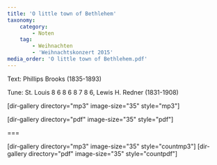 ```yaml
---
title: 'O little town of Bethlehem'
taxonomy:
    category:
        - Noten
    tag:
        - Weihnachten
        - 'Weihnachtskonzert 2015'
media_order: 'O little town of Bethlehem.pdf'
---
```


Text: Phillips Brooks (1835-1893)

Tune: St. Louis 8 6 8 6 8 7 8 6, Lewis H. Redner (1831-1908)

[dir-gallery directory="mp3" image-size="35" style="mp3"]

[dir-gallery directory="pdf" image-size="35" style="pdf"]

===

[dir-gallery directory="mp3" image-size="35" style="countmp3"]
[dir-gallery directory="pdf" image-size="35" style="countpdf"]